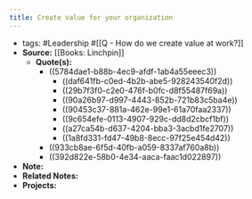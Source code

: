 ```yaml
---
title: Create value for your organization
---
```


- tags:  #Leadership #[[Q - How do we create value at work?]]
- **Source:** [[Books: Linchpin]]
	- **Quote(s):**
		- ((5784dae1-b88b-4ec9-afdf-1ab4a55eeec3))
			- ((daf641fb-c0ed-4b2b-abe5-928243540f2d))
			- ((29b7f3f0-c2e0-476f-b0fc-d8f55487f69a))
			- ((90a26b97-d997-4443-852b-721b83c5ba4e))
			- ((90453c37-881a-462e-99e1-61a70faa2337))
			- ((9c654efe-0113-4907-929c-dd8d2cbcf1bf))
			- ((a27ca54b-d637-4204-bba3-3acbd1fe2707))
			- ((1a8fd331-fd47-49b8-8ecc-97f25e454d42))
		- ((933cb8ae-6f5d-40fb-a059-8337af760a8b))
		- ((392d822e-58b0-4e34-aaca-faac1d022897))
- **Note:**
- **Related Notes:**
- **Projects:**